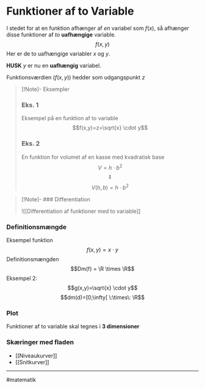 # Funktioner af to Variable
I stedet for at en funktion afhænger af *en* variabel som $f(x)$, så afhænger disse funktioner af *to* **uafhængige** variable.
$$f(x,y)$$
Her er de to uafhængige variabler $x$ og $y$. 

**HUSK**
$y$ er nu en **uafhængig** variabel. 

Funktionsværdien ($f(x,y)$) hedder som udgangspunkt $z$


>[!Note]- Eksempler
>
>### Eks. 1
>Eksempel på en funktion af to variable
>$$f(x,y)=z=\sqrt{x} \cdot y$$
>
>### Eks. 2
>En funktion for volumet af en kasse med kvadratisk base
>$$V=h \cdot b^2$$
>$$\Updownarrow$$
>$$V(h,b)=h \cdot b^2$$
>
>


>[!Note]- ### Differentiation
>
>![[Differentiation af funktioner med to variable]]
>

### Definitionsmængde
Eksempel funktion
$$f(x,y)=x \cdot y$$
Definitionsmængden
$$Dm(f) = \R \times \R$$
Eksempel 2:
$$g(x,y)=\sqrt{x} \cdot y$$
$$dm(d)=[0;\infty[ \:\times\: \R$$
### Plot 
Funktioner af to variable skal tegnes i **3 dimensioner**

### Skæringer med fladen
- [[Niveaukurver]]
- [[Snitkurver]]



---
#matematik 